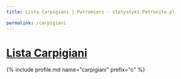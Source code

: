 ```yaml
---
title: Lista Carpigiani | Patromierz - statystyki Patronite.pl

permalink: /carpigiani
---
```


# [Lista Carpigiani](https://patronite.pl/carpigiani)

{% include profile.md name="carpigiani" prefix="c" %}
